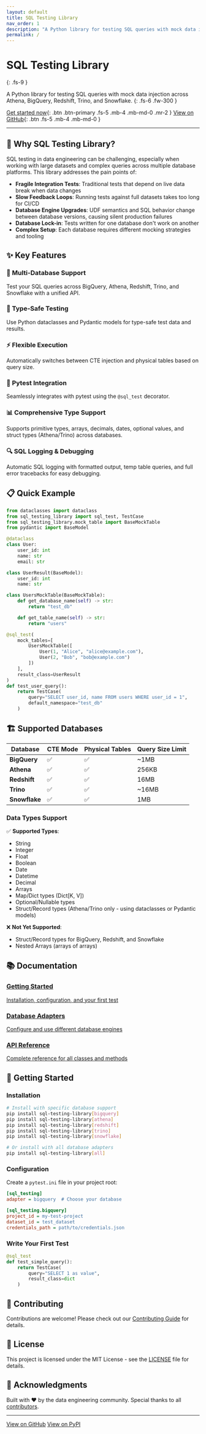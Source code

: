 ```yaml
---
layout: default
title: SQL Testing Library
nav_order: 1
description: "A Python library for testing SQL queries with mock data injection across multiple database platforms"
permalink: /
---
```


# SQL Testing Library
{: .fs-9 }

A Python library for testing SQL queries with mock data injection across Athena, BigQuery, Redshift, Trino, and Snowflake.
{: .fs-6 .fw-300 }

[Get started now](getting-started){: .btn .btn-primary .fs-5 .mb-4 .mb-md-0 .mr-2 } [View on GitHub](https://github.com/gurmeetsaran/sqltesting){: .btn .fs-5 .mb-4 .mb-md-0 }

---

## 🎯 Why SQL Testing Library?

SQL testing in data engineering can be challenging, especially when working with large datasets and complex queries across multiple database platforms. This library addresses the pain points of:

- **Fragile Integration Tests**: Traditional tests that depend on live data break when data changes
- **Slow Feedback Loops**: Running tests against full datasets takes too long for CI/CD
- **Database Engine Upgrades**: UDF semantics and SQL behavior change between database versions, causing silent production failures
- **Database Lock-in**: Tests written for one database don't work on another
- **Complex Setup**: Each database requires different mocking strategies and tooling

## ✨ Key Features

### 🚀 Multi-Database Support
Test your SQL queries across BigQuery, Athena, Redshift, Trino, and Snowflake with a unified API.

### 🎯 Type-Safe Testing
Use Python dataclasses and Pydantic models for type-safe test data and results.

### ⚡ Flexible Execution
Automatically switches between CTE injection and physical tables based on query size.

### 🧪 Pytest Integration
Seamlessly integrates with pytest using the `@sql_test` decorator.

### 📊 Comprehensive Type Support
Supports primitive types, arrays, decimals, dates, optional values, and struct types (Athena/Trino) across databases.

### 🔍 SQL Logging & Debugging
Automatic SQL logging with formatted output, temp table queries, and full error tracebacks for easy debugging.

## 📋 Quick Example

```python
from dataclasses import dataclass
from sql_testing_library import sql_test, TestCase
from sql_testing_library.mock_table import BaseMockTable
from pydantic import BaseModel

@dataclass
class User:
    user_id: int
    name: str
    email: str

class UserResult(BaseModel):
    user_id: int
    name: str

class UsersMockTable(BaseMockTable):
    def get_database_name(self) -> str:
        return "test_db"

    def get_table_name(self) -> str:
        return "users"

@sql_test(
    mock_tables=[
        UsersMockTable([
            User(1, "Alice", "alice@example.com"),
            User(2, "Bob", "bob@example.com")
        ])
    ],
    result_class=UserResult
)
def test_user_query():
    return TestCase(
        query="SELECT user_id, name FROM users WHERE user_id = 1",
        default_namespace="test_db"
    )
```

## 🏗️ Supported Databases

| Database | CTE Mode | Physical Tables | Query Size Limit |
|----------|----------|-----------------|------------------|
| **BigQuery** | ✅ | ✅ | ~1MB |
| **Athena** | ✅ | ✅ | 256KB |
| **Redshift** | ✅ | ✅ | 16MB |
| **Trino** | ✅ | ✅ | ~16MB |
| **Snowflake** | ✅ | ✅ | 1MB |

### Data Types Support

✅ **Supported Types**:
- String
- Integer
- Float
- Boolean
- Date
- Datetime
- Decimal
- Arrays
- Map/Dict types (Dict[K, V])
- Optional/Nullable types
- Struct/Record types (Athena/Trino only - using dataclasses or Pydantic models)

❌ **Not Yet Supported**:
- Struct/Record types for BigQuery, Redshift, and Snowflake
- Nested Arrays (arrays of arrays)

## 📚 Documentation

<div class="grid">
  <div class="col-4 col-md-4 col-lg-4">
    <a href="getting-started" class="card">
      <div class="card-body">
        <h3>Getting Started</h3>
        <p>Installation, configuration, and your first test</p>
      </div>
    </a>
  </div>
  <div class="col-4 col-md-4 col-lg-4">
    <a href="adapters" class="card">
      <div class="card-body">
        <h3>Database Adapters</h3>
        <p>Configure and use different database engines</p>
      </div>
    </a>
  </div>
  <div class="col-4 col-md-4 col-lg-4">
    <a href="api-reference" class="card">
      <div class="card-body">
        <h3>API Reference</h3>
        <p>Complete reference for all classes and methods</p>
      </div>
    </a>
  </div>
</div>

## 🚀 Getting Started

### Installation

```bash
# Install with specific database support
pip install sql-testing-library[bigquery]
pip install sql-testing-library[athena]
pip install sql-testing-library[redshift]
pip install sql-testing-library[trino]
pip install sql-testing-library[snowflake]

# Or install with all database adapters
pip install sql-testing-library[all]
```

### Configuration

Create a `pytest.ini` file in your project root:

```ini
[sql_testing]
adapter = bigquery  # Choose your database

[sql_testing.bigquery]
project_id = my-test-project
dataset_id = test_dataset
credentials_path = path/to/credentials.json
```

### Write Your First Test

```python
@sql_test
def test_simple_query():
    return TestCase(
        query="SELECT 1 as value",
        result_class=dict
    )
```

## 🤝 Contributing

Contributions are welcome! Please check out our [Contributing Guide](https://github.com/gurmeetsaran/sqltesting/blob/master/CONTRIBUTING.md) for details.

## 📄 License

This project is licensed under the MIT License - see the [LICENSE](https://github.com/gurmeetsaran/sqltesting/blob/master/LICENSE) file for details.

## 🙏 Acknowledgments

Built with ❤️ by the data engineering community. Special thanks to all [contributors](https://github.com/gurmeetsaran/sqltesting/graphs/contributors).

---

<div class="text-center">
  <a href="https://github.com/gurmeetsaran/sqltesting" class="btn btn-outline">View on GitHub</a>
  <a href="https://pypi.org/project/sql-testing-library/" class="btn btn-outline">View on PyPI</a>
</div>
